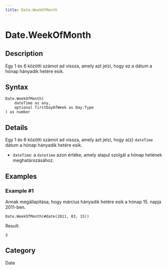 ```yaml
---
title: Date.WeekOfMonth
---
```


# Date.WeekOfMonth


## Description

Egy 1 és 6 közötti számot ad vissza, amely azt jelzi, hogy ez a dátum a hónap hányadik hetére esik.


## Syntax

```powerquery
Date.WeekOfMonth(
    dateTime as any,
    optional firstDayOfWeek as Day.Type
) as number
```


## Details

Egy 1 és 6 közötti számot ad vissza, amely azt jelzi, hogy a(z) <code>dateTime</code> dátum a hónap hányadik hetére esik. <ul>        <li><code>dateTime</code>: a <code>datetime</code> azon értéke, amely alapul szolgál a hónap hetének meghatározásához.</li>      </ul>


## Examples

### Example #1 
Annak megállapítása, hogy március hányadik hetére esik a hónap 15. napja 2011-ben.
```powerquery
Date.WeekOfMonth(#date(2011, 03, 15))
```

Result: 
```powerquery
3
```




## Category
Date
